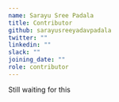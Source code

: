 ```yaml
---
name: Sarayu Sree Padala
title: Contributor
github: sarayusreeyadavpadala
twitter: ""
linkedin: ""
slack: ""
joining_date: ""
role: contributor
---
```


Still waiting for this
